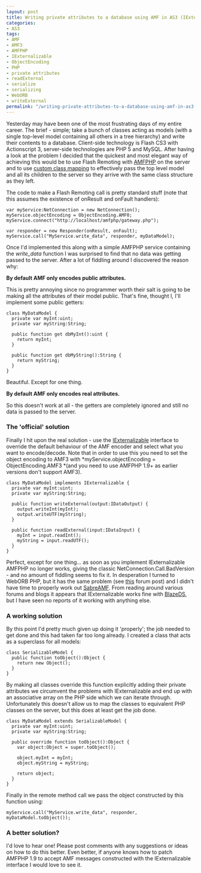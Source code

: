 ```yaml
---
layout: post
title: Writing private attributes to a database using AMF in AS3 (IExternalizable)
categories:
- AS3
tags:
- AMF
- AMF3
- AMFPHP
- IExternalizable
- ObjectEncoding
- PHP
- private attributes
- readExternal
- serialize
- serializing
- WebORB
- writeExternal
permalink: "/writing-private-attributes-to-a-database-using-amf-in-as3-iexternalizable/"
---
```


Yesterday may have been one of the most frustrating days of my entire career.  The brief - simple; take a bunch of classes acting as models (with a single top-level model containing all others in a tree hierarchy) and write their contents to a database.  Client-side technology is Flash CS3 with Actionscript 3, server-side technologies are PHP 5 and MySQL.  After having a look at the problem I decided that the quickest and most elegant way of achieving this would be to use Flash Remoting with [AMFPHP](http://www.amfphp.org/) on the server and to use [custom class mapping](http://www.amfphp.org/docs/classmapping.html) to effectively pass the top level model and all its children to the server so they arrive with the same class structure as they left.

The code to make a Flash Remoting call is pretty standard stuff (note that this assumes the existence of onResult and onFault handlers):

```as3
var myService:NetConnection = new NetConnection();
myService.objectEncoding = ObjectEncoding.AMF0;
myService.connect("http://localhost/amfphp/gateway.php");

var responder = new Responder(onResult, onFault);
myService.call("MyService.write_data", responder, myDataModel);
```

Once I'd implemented this along with a simple AMFPHP service containing the *write_data* function I was surprised to find that no data was getting passed to the server.  After a lot of fiddling around I discovered the reason why:

**By default AMF only encodes public attributes.**

This is pretty annoying since no programmer worth their salt is going to be making all the attributes of their model public.  That's fine, thought I, I'll implement some public getters:

```as3
class MyDataModel {
  private var myInt:uint;
  private var myString:String;

  public function get dbMyInt():uint {
    return myInt;
  }

  public function get dbMyString():String {
    return myString;
  }
}
```

Beautiful.  Except for one thing.

**By default AMF only encodes real attributes.**

So this doesn't work at all - the getters are completely ignored and still no data is passed to the server.

### The 'official' solution

Finally I hit upon the real solution - use the [IExternalizable](http://www.cgdou.net/flash/as3reference/flash/utils/IExternalizable.html) interface to override the default behaviour of the AMF encoder and select what you want to encode/decode.  Note that in order to use this you need to set the object encoding to AMF3 with *myService.objectEncoding = ObjectEncoding.AMF3 *(and you need to use AMFPHP 1.9+ as earlier versions don't support AMF3).

```as3
class MyDataModel implements IExternalizable {
  private var myInt:uint;
  private var myString:String;

  public function writeExternal(output:IDataOutput) {
    output.writeInt(myInt);
    output.writeUTF(myString);
  }

  public function readExternal(input:IDataInput) {
    myInt = input.readInt();
    myString = input.readUTF();
  }
}
```

Perfect, except for one thing... as soon as you implement IExternalizable AMFPHP no longer works, giving the classic NetConnection.Call.BadVersion - and no amount of fiddling seems to fix it.  In desperation I turned to WebORB PHP, but it has the same problem (see [this](http://www.themidnightcoders.com/forum/default.aspx?g=posts&amp;m=1586) forum post) and I didn't have time to properly work out [SabreAMF](http://code.google.com/p/sabreamf/).  From reading around various forums and blogs it appears that IExternalizable works fine with [BlazeDS](http://opensource.adobe.com/wiki/display/blazeds/BlazeDS), but I have seen no reports of it working with anything else.

### A working solution

By this point I'd pretty much given up doing it 'properly'; the job needed to get done and this had taken far too long already.  I created a class that acts as a superclass for all models:

```as3
class SerializableModel {
  public function toObject():Object {
    return new Object();
  }
}
```

By making all classes override this function explicitly adding their private attributes we circumvent the problems with IExternalizable and end up with an associative array on the PHP side which we can iterate through.  Unfortunately this doesn't allow us to map the classes to equivalent PHP classes on the server, but this does at least get the job done.

```as3
class MyDataModel extends SerializableModel {
  private var myInt:uint;
  private var myString:String;
  
  public override function toObject():Object {
    var object:Object = super.toObject();
    
    object.myInt = myInt;
    object.myString = myString;
          
    return object;
  }
}
```

Finally in the remote method call we pass the object constructed by this function using:

```as3
myService.call("MyService.write_data", responder, myDataModel.toObject());
```

### A better solution?

I'd love to hear one!  Please post comments with any suggestions or ideas on how to do this better.  Even better, if anyone knows how to patch AMFPHP 1.9 to accept AMF messages constructed with the IExternalizable interface I would love to see it.

